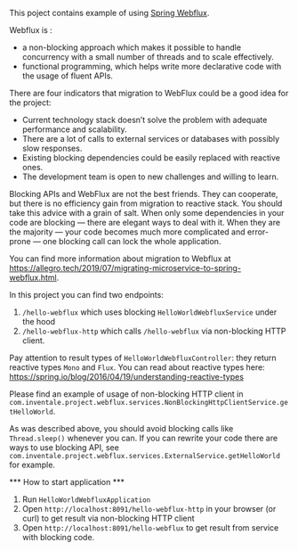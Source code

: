 This poject contains example of using [Spring Webflux](https://docs.spring.io/spring-framework/docs/5.0.0.BUILD-SNAPSHOT/spring-framework-reference/html/web-reactive.html).

Webflux is :
* a non-blocking approach which makes it possible to handle concurrency 
with a small number of threads and to scale effectively.
* functional programming, which helps write more declarative code 
with the usage of fluent APIs.

There are four indicators that migration to WebFlux could be a good idea for the project:
* Current technology stack doesn’t solve the problem with adequate performance and scalability.
* There are a lot of calls to external services or databases with possibly slow responses.
* Existing blocking dependencies could be easily replaced with reactive ones.
* The development team is open to new challenges and willing to learn.

Blocking APIs and WebFlux are not the best friends. 
They can cooperate, but there is no efficiency gain from migration to reactive stack. You should take this advice with a grain of salt. 
When only some dependencies in your code are blocking — there are elegant ways to deal with it. 
When they are the majority — your code becomes much more complicated and error-prone — one blocking call can lock the whole application.

You can find more information about migration to Webflux at https://allegro.tech/2019/07/migrating-microservice-to-spring-webflux.html.

In this project you can find two endpoints:
1) `/hello-webflux` which uses blocking `HelloWorldWebfluxService` under the hood
2) `/hello-webflux-http` which calls `/hello-webflux` via non-blocking HTTP client.

Pay attention to result types of `HelloWorldWebfluxController`: they return reactive types `Mono` and `Flux`.
You can read about reactive types here: https://spring.io/blog/2016/04/19/understanding-reactive-types

Please find an example of usage of non-blocking HTTP client in `com.inventale.project.webflux.services.NonBlockingHttpClientService.getHelloWorld`.

As was described above, you should avoid blocking calls like `Thread.sleep()` whenever you can.
If you can rewrite your code there are ways to use blocking API, see `com.inventale.project.webflux.services.ExternalService.getHelloWorld` 
for example.


*** How to start application ***
1) Run `HelloWorldWebfluxApplication`
2) Open `http://localhost:8091/hello-webflux-http` in your browser (or curl) to get result via non-blocking HTTP client
3) Open `http://localhost:8091/hello-webflux` to get result from service with blocking code.

